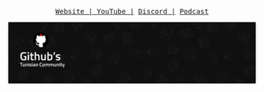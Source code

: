 <p align="center">
  <samp>
    <a href="https://www.githubtunisia.tn/" target="_blank">Website | </a>
    <a href="https://www.youtube.com/@githubstunisiancommunity8422" target="_blank">YouTube |</a>
        <a href="https://discord.com/invite/MzXu6mM5eN" target="_blank">Discord |</a>
    <a href="https://open.spotify.com/show/2sdZ4vzSWCmELvKYe9VBob" target="_blank">Podcast</a>
  </samp>
</p>

![Banner](https://raw.githubusercontent.com/Tunisian-GitHub-Community/.github/master/profile/Banner.jpg)  
